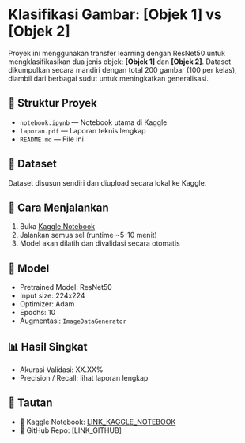 # Klasifikasi Gambar: [Objek 1] vs [Objek 2]

Proyek ini menggunakan transfer learning dengan ResNet50 untuk mengklasifikasikan dua jenis objek: **[Objek 1]** dan **[Objek 2]**. Dataset dikumpulkan secara mandiri dengan total 200 gambar (100 per kelas), diambil dari berbagai sudut untuk meningkatkan generalisasi.

## 📁 Struktur Proyek
- `notebook.ipynb` — Notebook utama di Kaggle
- `laporan.pdf` — Laporan teknis lengkap
- `README.md` — File ini

## 🔗 Dataset
Dataset disusun sendiri dan diupload secara lokal ke Kaggle.

## 🚀 Cara Menjalankan
1. Buka [Kaggle Notebook](https://www.kaggle.com/code/ahmadmukhlisfarhan/image-classification)
2. Jalankan semua sel (runtime ~5-10 menit)
3. Model akan dilatih dan divalidasi secara otomatis

## 🧠 Model
- Pretrained Model: ResNet50
- Input size: 224x224
- Optimizer: Adam
- Epochs: 10
- Augmentasi: `ImageDataGenerator`

## 📊 Hasil Singkat
- Akurasi Validasi: XX.XX%
- Precision / Recall: lihat laporan lengkap

## 📎 Tautan
- 📘 Kaggle Notebook: [LINK_KAGGLE_NOTEBOOK](https://www.kaggle.com/code/ahmadmukhlisfarhan/image-classification)
- 💾 GitHub Repo: [LINK_GITHUB]

